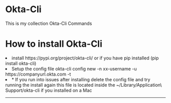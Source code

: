 # Okta-Cli
This is my collection Okta-Cli Commands

<h1>How to install Okta-Cli</h1>

<li>install https://pypi.org/project/okta-cli/ or if you have pip installed (pip install okta-cli)</li>

<li>Setup the config file okta-cli config new -n xx-username -u https://companyurl.okta.com -t <API_TOKEN></li>

<li>* If you run into issues after installing delete the config file and try running the install again this file is located inside the ~/Library/Application\ Support/okta-cli if you installed on a Mac</li>


----------------------------------
